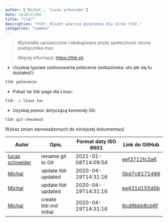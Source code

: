 ```yaml
---
author: ['Michal', 'lucas schneider']
date: 1610111394
title: "tldr"
description: "tldr, Klient wiersza polecenia dla stron tldr."
categories: "common"
---
```

> Wyświetla uproszczone i obsługiwane przez społeczność strony podręcznika man.

> Więcej informacji: <https://tldr.sh>.

- Uzyskaj typowe zastosowania polecenia (wskazówka: oto jak się tu dostałeś!):

```bash
tldr polecenie
```

- Pokaż tar tldr page dla Linux:

```bash
tldr -p linux tar
```

- Uzyskaj pomoc dotyczącą komendy Git:

```bash
tldr git-checkout
```
Wykaz zmian wprowadzonych do niniejszej dokumentacji


Autor | Opis. | Format daty ISO 8601 | Link do GitHub
------|-----|-----|-----
[lucas schneider](mailto:casdpa@gmail.com) | rename git to Git | 2021-01-08T14:09:54 | [eef3712fc3a6](https://github.com/tldr-pages/tldr/commit/eef3712fc3a6a3774384b2e4ed934583c8349d75)
[Michal](mailto:mich.biesiada@gmail.com) | update tldr updated | 2020-04-19T14:31:16 | [0bd7c6171486](https://github.com/tldr-pages/tldr/commit/0bd7c6171486654783414b0e80d3f47efe345058)
[Michal](mailto:mich.biesiada@gmail.com) | update tldr updated | 2020-04-19T14:31:16 | [ee431d155d0b](https://github.com/tldr-pages/tldr/commit/ee431d155d0b3944907c0c6915f3f66a085f20d5)
[Michal](mailto:mich.biesiada@gmail.com) | create tldr.md initial | 2020-04-19T14:31:16 | [6cd9bbb8cb6f](https://github.com/tldr-pages/tldr/commit/6cd9bbb8cb6f3eec492158d4315945d0eb874a48)

